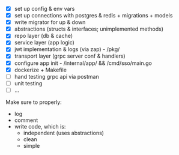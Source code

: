 - [x] set up config & env vars
- [x] set up connections with postgres & redis + migrations + models
- [x] write migrator for up & down
- [x] abstractions (structs & interfaces; unimplemented methods)
- [x] repo layer (db & cache)
- [x] service layer (app logic)
- [x] jwt implementation & logs (via zap) - /pkg/
- [x] transport layer (grpc server conf & handlers)
- [x] configure app init - /internal/app/ && /cmd/sso/main.go
- [x] dockerize + Makefile
- [ ] hand testing grpc api via postman
- [ ] unit testing
- [ ] ...

Make sure to properly:
- log
- comment
- write code, which is:
    - independent (uses abstractions)
    - clean
    - simple